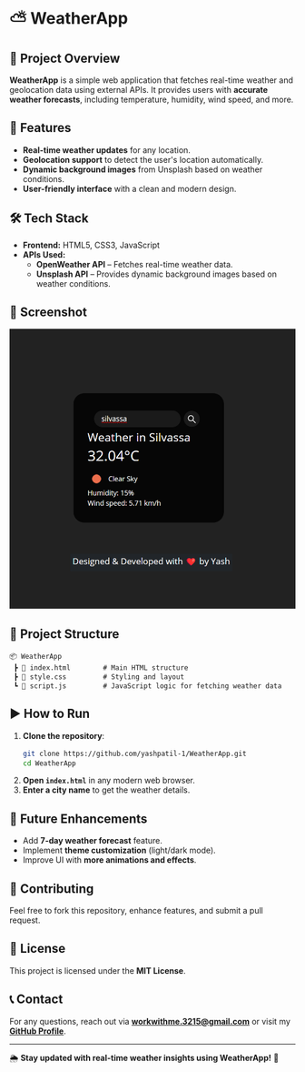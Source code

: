 # ⛅ WeatherApp

## 📌 Project Overview
**WeatherApp** is a simple web application that fetches real-time weather and geolocation data using external APIs. It provides users with **accurate weather forecasts**, including temperature, humidity, wind speed, and more.

## 🌟 Features
- **Real-time weather updates** for any location.
- **Geolocation support** to detect the user's location automatically.
- **Dynamic background images** from Unsplash based on weather conditions.
- **User-friendly interface** with a clean and modern design.

## 🛠️ Tech Stack
- **Frontend:** HTML5, CSS3, JavaScript
- **APIs Used:**
  - **OpenWeather API** – Fetches real-time weather data.
  - **Unsplash API** – Provides dynamic background images based on weather conditions.

## 📸 Screenshot
![![alt text](image.png)](image.png)

## 📂 Project Structure
```
📦 WeatherApp
 ┣ 📜 index.html        # Main HTML structure
 ┣ 📜 style.css         # Styling and layout
 ┗ 📜 script.js         # JavaScript logic for fetching weather data
```

## ▶️ How to Run
1. **Clone the repository**:
   ```bash
   git clone https://github.com/yashpatil-1/WeatherApp.git
   cd WeatherApp
   ```
2. **Open `index.html`** in any modern web browser.
3. **Enter a city name** to get the weather details.

## 🎯 Future Enhancements
- Add **7-day weather forecast** feature.
- Implement **theme customization** (light/dark mode).
- Improve UI with **more animations and effects**.

## 🤝 Contributing
Feel free to fork this repository, enhance features, and submit a pull request.

## 📜 License
This project is licensed under the **MIT License**.

## 📞 Contact
For any questions, reach out via **[workwithme.3215@gmail.com](mailto:workwithme.3215@gmail.com)** or visit my **[GitHub Profile](https://github.com/yashpatil-1)**.

---
🌦️ **Stay updated with real-time weather insights using WeatherApp!** 🚀

